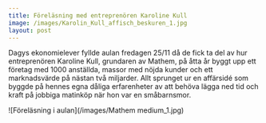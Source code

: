 ```yaml
---
title: Föreläsning med entreprenören Karoline Kull
image: /images/Karolin_Kull_affisch_beskuren_1.jpg
layout: post
---
```


Dagys ekonomielever fyllde aulan fredagen 25/11 då de fick ta del av hur entreprenören Karoline Kull, grundaren av Mathem, på åtta år byggt upp ett företag med 1000 anställda, massor med nöjda kunder och ett marknadsvärde på nästan två miljarder.
Allt sprunget ur en affärsidé som byggde på hennes egna dåliga erfarenheter av att behöva lägga ned tid och kraft på jobbiga matinköp när hon var en småbarnsmor.

![Föreläsning i aulan](/images/Mathem medium_1.jpg)
